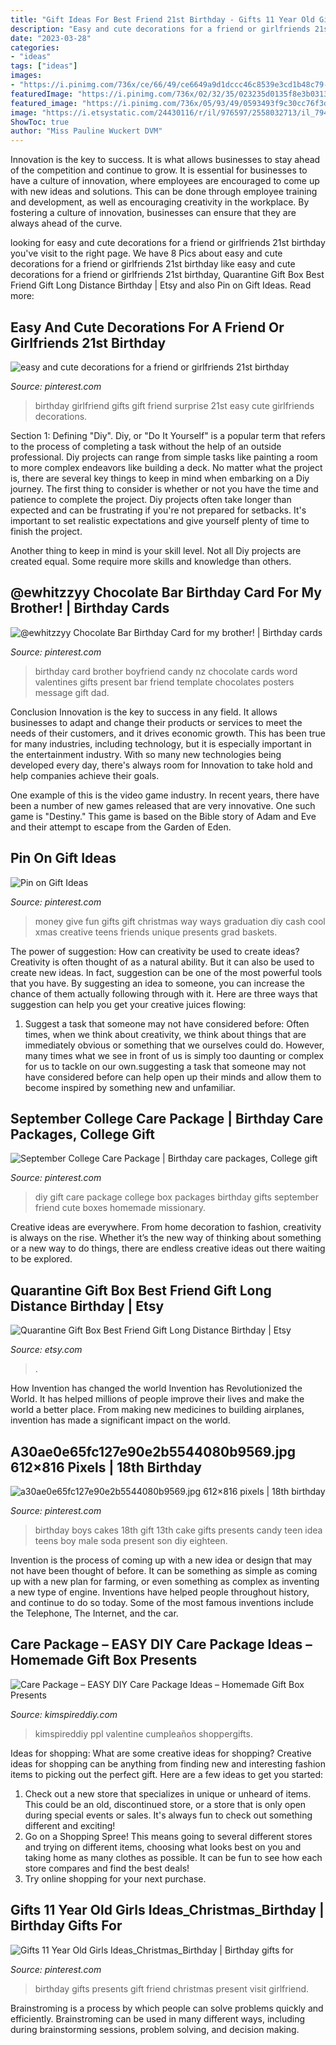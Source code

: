 ```yaml
---
title: "Gift Ideas For Best Friend 21st Birthday - Gifts 11 Year Old Girls Ideas_christmas_birthday"
description: "Easy and cute decorations for a friend or girlfriends 21st birthday"
date: "2023-03-28"
categories:
- "ideas"
tags: ["ideas"]
images:
- "https://i.pinimg.com/736x/ce/66/49/ce6649a9d1dccc46c8539e3cd1b48c79--birthday-ideas-for-girlfriend-girlfriend-gift.jpg"
featuredImage: "https://i.pinimg.com/736x/02/32/35/023235d0135f8e3b03137254dcecfc02.jpg"
featured_image: "https://i.pinimg.com/736x/05/93/49/0593493f9c30cc76f3d7d350c0d3e636.jpg"
image: "https://i.etsystatic.com/24430116/r/il/976597/2558032713/il_794xN.2558032713_3sbz.jpg"
ShowToc: true
author: "Miss Pauline Wuckert DVM"
---
```



Innovation is the key to success. It is what allows businesses to stay ahead of the competition and continue to grow. It is essential for businesses to have a culture of innovation, where employees are encouraged to come up with new ideas and solutions. This can be done through employee training and development, as well as encouraging creativity in the workplace. By fostering a culture of innovation, businesses can ensure that they are always ahead of the curve.

	

		
looking for easy and cute decorations for a friend or girlfriends 21st birthday you've visit to the right page. We have 8 Pics about easy and cute decorations for a friend or girlfriends 21st birthday like easy and cute decorations for a friend or girlfriends 21st birthday, Quarantine Gift Box Best Friend Gift Long Distance Birthday | Etsy and also Pin on Gift Ideas. Read more:
		
    
## Easy And Cute Decorations For A Friend Or Girlfriends 21st Birthday

<img loading=lazy src="https://i.pinimg.com/736x/ce/66/49/ce6649a9d1dccc46c8539e3cd1b48c79--birthday-ideas-for-girlfriend-girlfriend-gift.jpg" onerror="this.onerror=null;this.src='https://tse1.mm.bing.net/th?id=OIP.E4HVbTf8b7TVLw5BsuFOVQHaJ3&amp;pid=15.1';" alt="easy and cute decorations for a friend or girlfriends 21st birthday">

_Source: pinterest.com_

>birthday girlfriend gifts gift friend surprise 21st easy cute girlfriends decorations. 

	

Section 1: Defining "Diy".
Diy, or "Do It Yourself" is a popular term that refers to the process of completing a task without the help of an outside professional. Diy projects can range from simple tasks like painting a room to more complex endeavors like building a deck. No matter what the project is, there are several key things to keep in mind when embarking on a Diy journey.
The first thing to consider is whether or not you have the time and patience to complete the project. Diy projects often take longer than expected and can be frustrating if you're not prepared for setbacks. It's important to set realistic expectations and give yourself plenty of time to finish the project.

Another thing to keep in mind is your skill level. Not all Diy projects are created equal. Some require more skills and knowledge than others.

    
## @ewhitzzyy Chocolate Bar Birthday Card For My Brother! | Birthday Cards

<img loading=lazy src="https://i.pinimg.com/736x/69/2f/58/692f58fc0369d73f169811ce35d1ea37.jpg" onerror="this.onerror=null;this.src='https://tse2.mm.bing.net/th?id=OIP.1A0MQLS5qylcz5UDqYe6AwHaKY&amp;pid=15.1';" alt="@ewhitzzyy Chocolate Bar Birthday Card for my brother! | Birthday cards">

_Source: pinterest.com_

>birthday card brother boyfriend candy nz chocolate cards word valentines gifts present bar friend template chocolates posters message gift dad. 

	

Conclusion
Innovation is the key to success in any field. It allows businesses to adapt and change their products or services to meet the needs of their customers, and it drives economic growth.
This has been true for many industries, including technology, but it is especially important in the entertainment industry. With so many new technologies being developed every day, there's always room for Innovation to take hold and help companies achieve their goals.

One example of this is the video game industry. In recent years, there have been a number of new games released that are very innovative. One such game is "Destiny." This game is based on the Bible story of Adam and Eve and their attempt to escape from the Garden of Eden.

    
## Pin On Gift Ideas

<img loading=lazy src="https://i.pinimg.com/736x/50/67/77/5067771c71aa81cdf170fc404e595e99--cash-gifts-graduation-gifts.jpg" onerror="this.onerror=null;this.src='https://tse4.mm.bing.net/th?id=OIP.LMFM7Eh_g7X5sGHfflu9MQAAAA&amp;pid=15.1';" alt="Pin on Gift Ideas">

_Source: pinterest.com_

>money give fun gifts gift christmas way ways graduation diy cash cool xmas creative teens friends unique presents grad baskets. 

	

The power of suggestion: How can creativity be used to create ideas?
Creativity is often thought of as a natural ability. But it can also be used to create new ideas. In fact, suggestion can be one of the most powerful tools that you have. By suggesting an idea to someone, you can increase the chance of them actually following through with it. Here are three ways that suggestion can help you get your creative juices flowing: 
1. Suggest a task that someone may not have considered before: Often times, when we think about creativity, we think about things that are immediately obvious or something that we ourselves could do. However, many times what we see in front of us is simply too daunting or complex for us to tackle on our own.suggesting a task that someone may not have considered before can help open up their minds and allow them to become inspired by something new and unfamiliar. 

    
## September College Care Package | Birthday Care Packages, College Gift

<img loading=lazy src="https://i.pinimg.com/736x/05/93/49/0593493f9c30cc76f3d7d350c0d3e636.jpg" onerror="this.onerror=null;this.src='https://tse4.mm.bing.net/th?id=OIP.5k3wNwva1hP6z1IuosKOSQHaJ3&amp;pid=15.1';" alt="September College Care Package | Birthday care packages, College gift">

_Source: pinterest.com_

>diy gift care package college box packages birthday gifts september friend cute boxes homemade missionary. 

	

Creative ideas are everywhere. From home decoration to fashion, creativity is always on the rise. Whether it’s the new way of thinking about something or a new way to do things, there are endless creative ideas out there waiting to be explored.

    
## Quarantine Gift Box Best Friend Gift Long Distance Birthday | Etsy

<img loading=lazy src="https://i.etsystatic.com/24430116/r/il/976597/2558032713/il_794xN.2558032713_3sbz.jpg" onerror="this.onerror=null;this.src='https://tse3.mm.bing.net/th?id=OIP.Duly3ZhsiGSp-O_6U5573wHaJ4&amp;pid=15.1';" alt="Quarantine Gift Box Best Friend Gift Long Distance Birthday | Etsy">

_Source: etsy.com_

>. 

	

How Invention has changed the world
Invention has Revolutionized the World. It has helped millions of people improve their lives and make the world a better place. From making new medicines to building airplanes, invention has made a significant impact on the world.

    
## A30ae0e65fc127e90e2b5544080b9569.jpg 612×816 Pixels | 18th Birthday

<img loading=lazy src="https://i.pinimg.com/originals/50/ef/d4/50efd4e20c54af532734c7c1273def97.jpg" onerror="this.onerror=null;this.src='https://tse4.mm.bing.net/th?id=OIP.iMVHek0mtlGM6PEvRL2yNAHaJ4&amp;pid=15.1';" alt="a30ae0e65fc127e90e2b5544080b9569.jpg 612×816 pixels | 18th birthday">

_Source: pinterest.com_

>birthday boys cakes 18th gift 13th cake gifts presents candy teen idea teens boy male soda present son diy eighteen. 

	

Invention is the process of coming up with a new idea or design that may not have been thought of before. It can be something as simple as coming up with a new plan for farming, or even something as complex as inventing a new type of engine. Inventions have helped people throughout history, and continue to do so today. Some of the most famous inventions include the Telephone, The Internet, and the car.

    
## Care Package – EASY DIY Care Package Ideas – Homemade Gift Box Presents

<img loading=lazy src="https://kimspireddiy.com/wp-content/uploads/2020/08/DIY-Care-Package_DIY-Gift-Box-2.jpg" onerror="this.onerror=null;this.src='https://tse2.mm.bing.net/th?id=OIP.TG2HS52DUg4R-soocEHcOwHaLH&amp;pid=15.1';" alt="Care Package – EASY DIY Care Package Ideas – Homemade Gift Box Presents">

_Source: kimspireddiy.com_

>kimspireddiy ppl valentine cumpleaños shoppergifts. 

	

Ideas for shopping: What are some creative ideas for shopping?
Creative ideas for shopping can be anything from finding new and interesting fashion items to picking out the perfect gift. Here are a few ideas to get you started: 
1. Check out a new store that specializes in unique or unheard of items. This could be an old, discontinued store, or a store that is only open during special events or sales. It's always fun to check out something different and exciting! 
2. Go on a Shopping Spree! This means going to several different stores and trying on different items, choosing what looks best on you and taking home as many clothes as possible. It can be fun to see how each store compares and find the best deals! 
3. Try online shopping for your next purchase.

    
## Gifts 11 Year Old Girls Ideas_Christmas_Birthday | Birthday Gifts For

<img loading=lazy src="https://i.pinimg.com/736x/02/32/35/023235d0135f8e3b03137254dcecfc02.jpg" onerror="this.onerror=null;this.src='https://tse4.mm.bing.net/th?id=OIP.GbK2MgcDNp4vlTxCkkE9DwHaPG&amp;pid=15.1';" alt="Gifts 11 Year Old Girls Ideas_Christmas_Birthday | Birthday gifts for">

_Source: pinterest.com_

>birthday gifts presents gift friend christmas present visit girlfriend. 

	

Brainstroming is a process by which people can solve problems quickly and efficiently. Brainstroming can be used in many different ways, including during brainstorming sessions, problem solving, and decision making.

